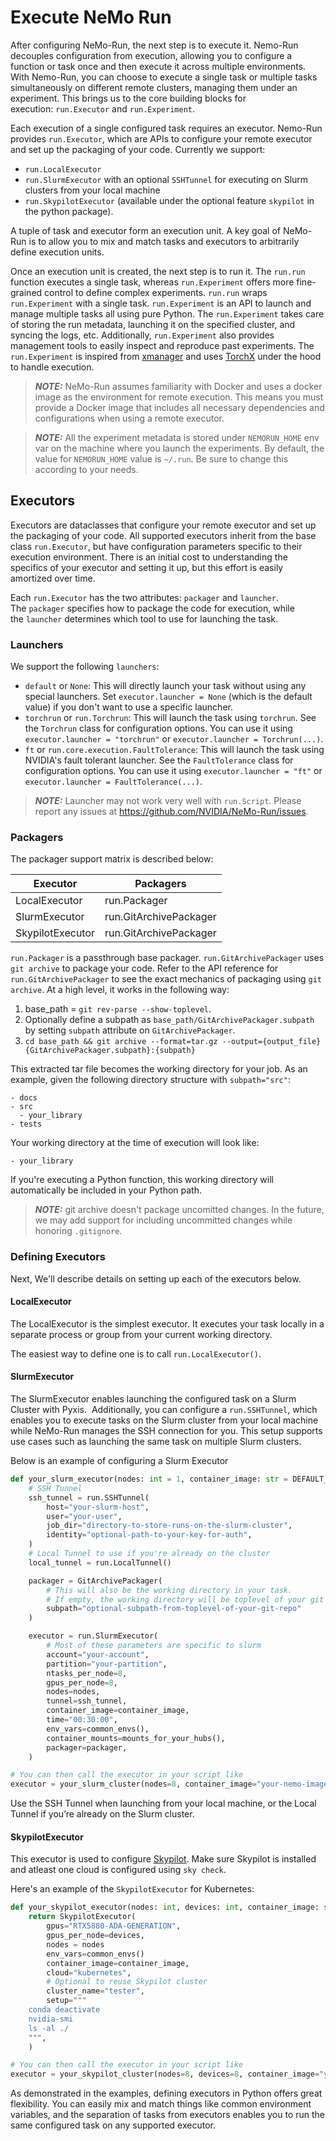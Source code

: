 # Execute NeMo Run

After configuring NeMo-Run, the next step is to execute it. Nemo-Run decouples configuration from execution, allowing you to configure a function or task once and then execute it across multiple environments. With Nemo-Run, you can choose to execute a single task or multiple tasks simultaneously on different remote clusters, managing them under an experiment. This brings us to the core building blocks for execution: `run.Executor` and `run.Experiment`.

Each execution of a single configured task requires an executor. Nemo-Run provides `run.Executor`, which are APIs to configure your remote executor and set up the packaging of your code. Currently we support:
- `run.LocalExecutor`
- `run.SlurmExecutor` with an optional `SSHTunnel` for executing on Slurm clusters from your local machine
- `run.SkypilotExecutor` (available under the optional feature `skypilot` in the python package).

A tuple of task and executor form an execution unit. A key goal of NeMo-Run is to allow you to mix and match tasks and executors to arbitrarily define execution units.

Once an execution unit is created, the next step is to run it. The `run.run` function executes a single task, whereas `run.Experiment` offers more fine-grained control to define complex experiments. `run.run` wraps `run.Experiment` with a single task. `run.Experiment` is an API to launch and manage multiple tasks all using pure Python.
The `run.Experiment` takes care of storing the run metadata, launching it on the specified cluster, and syncing the logs, etc. Additionally, `run.Experiment` also provides management tools to easily inspect and reproduce past experiments. The `run.Experiment` is inspired from [xmanager](https://github.com/google-deepmind/xmanager/tree/main) and uses [TorchX](https://pytorch.org/torchx/latest/) under the hood to handle execution.

> **_NOTE:_** NeMo-Run assumes familiarity with Docker and uses a docker image as the environment for remote execution. This means you must provide a Docker image that includes all necessary dependencies and configurations when using a remote executor.

> **_NOTE:_** All the experiment metadata is stored under `NEMORUN_HOME` env var on the machine where you launch the experiments. By default, the value for `NEMORUN_HOME` value is `~/.run`. Be sure to change this according to your needs.

## Executors
Executors are dataclasses that configure your remote executor and set up the packaging of your code. All supported executors inherit from the base class `run.Executor`, but have configuration parameters specific to their execution environment. There is an initial cost to understanding the specifics of your executor and setting it up, but this effort is easily amortized over time.

Each `run.Executor` has the two attributes: `packager` and `launcher`. The `packager` specifies how to package the code for execution, while the `launcher` determines which tool to use for launching the task.

### Launchers
We support the following `launchers`:
- `default` or `None`: This will directly launch your task without using any special launchers. Set `executor.launcher = None` (which is the default value) if you don't want to use a specific launcher.
- `torchrun` or `run.Torchrun`: This will launch the task using `torchrun`. See the `Torchrun` class for configuration options. You can use it using `executor.launcher = "torchrun"` or `executor.launcher = Torchrun(...)`.
- `ft` or `run.core.execution.FaultTolerance`: This will launch the task using NVIDIA's fault tolerant launcher. See the `FaultTolerance` class for configuration options. You can use it using `executor.launcher = "ft"` or `executor.launcher = FaultTolerance(...)`.

> **_NOTE:_** Launcher may not work very well with `run.Script`. Please report any issues at https://github.com/NVIDIA/NeMo-Run/issues.

### Packagers

The packager support matrix is described below:

| Executor | Packagers |
|----------|----------|
| LocalExecutor | run.Packager |
| SlurmExecutor | run.GitArchivePackager |
| SkypilotExecutor | run.GitArchivePackager |

`run.Packager` is a passthrough base packager. `run.GitArchivePackager` uses `git archive` to package your code. Refer to the API reference for `run.GitArchivePackager` to see the exact mechanics of packaging using `git archive`.
At a high level, it works in the following way:
1. base_path = `git rev-parse --show-toplevel`.
2. Optionally define a subpath as `base_path/GitArchivePackager.subpath` by setting `subpath` attribute on `GitArchivePackager`.
3. `cd base_path && git archive --format=tar.gz --output={output_file} {GitArchivePackager.subpath}:{subpath}`

This extracted tar file becomes the working directory for your job. As an example, given the following directory structure with `subpath="src"`:
```
- docs
- src
  - your_library
- tests
```
Your working directory at the time of execution will look like:
```
- your_library
```
If you're executing a Python function, this working directory will automatically be included in your Python path.

> **_NOTE:_** git archive doesn't package uncomitted changes. In the future, we may add support for including uncommitted changes while honoring `.gitignore`.

### Defining Executors
Next, We'll describe details on setting up each of the executors below.

#### LocalExecutor

The LocalExecutor is the simplest executor. It executes your task locally in a separate process or group from your current working directory.

The easiest way to define one is to call `run.LocalExecutor()`.

#### SlurmExecutor

The SlurmExecutor enables launching the configured task on a Slurm Cluster with Pyxis.  Additionally, you can configure a `run.SSHTunnel`, which enables you to execute tasks on the Slurm cluster from your local machine while NeMo-Run manages the SSH connection for you. This setup supports use cases such as launching the same task on multiple Slurm clusters.

Below is an example of configuring a Slurm Executor
```python
def your_slurm_executor(nodes: int = 1, container_image: str = DEFAULT_IMAGE):
    # SSH Tunnel
    ssh_tunnel = run.SSHTunnel(
        host="your-slurm-host",
        user="your-user",
        job_dir="directory-to-store-runs-on-the-slurm-cluster",
        identity="optional-path-to-your-key-for-auth",
    )
    # Local Tunnel to use if you're already on the cluster
    local_tunnel = run.LocalTunnel()

    packager = GitArchivePackager(
        # This will also be the working directory in your task.
        # If empty, the working directory will be toplevel of your git repo
        subpath="optional-subpath-from-toplevel-of-your-git-repo"
    )

    executor = run.SlurmExecutor(
        # Most of these parameters are specific to slurm
        account="your-account",
        partition="your-partition",
        ntasks_per_node=8,
        gpus_per_node=8,
        nodes=nodes,
        tunnel=ssh_tunnel,
        container_image=container_image,
        time="00:30:00",
        env_vars=common_envs(),
        container_mounts=mounts_for_your_hubs(),
        packager=packager,
    )

# You can then call the executor in your script like
executor = your_slurm_cluster(nodes=8, container_image="your-nemo-image")
```

Use the SSH Tunnel when launching from your local machine, or the Local Tunnel if you’re already on the Slurm cluster.

#### SkypilotExecutor
This executor is used to configure [Skypilot](https://skypilot.readthedocs.io/en/latest/docs/index.html). Make sure Skypilot is installed and atleast one cloud is configured using `sky check`.

Here's an example of the `SkypilotExecutor` for Kubernetes:
```python
def your_skypilot_executor(nodes: int, devices: int, container_image: str):
    return SkypilotExecutor(
        gpus="RTX5880-ADA-GENERATION",
        gpus_per_node=devices,
        nodes = nodes
        env_vars=common_envs()
        container_image=container_image,
        cloud="kubernetes",
        # Optional to reuse Skypilot cluster
        cluster_name="tester",
        setup="""
    conda deactivate
    nvidia-smi
    ls -al ./
    """,
    )

# You can then call the executor in your script like
executor = your_skypilot_cluster(nodes=8, devices=8, container_image="your-nemo-image")
```

As demonstrated in the examples, defining executors in Python offers great flexibility. You can easily mix and match things like common environment variables, and the separation of tasks from executors enables you to run the same configured task on any supported executor.
